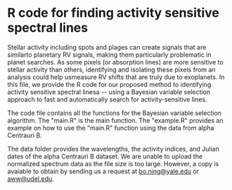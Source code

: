 # R code for finding activity sensitive spectral lines

Stellar activity including spots and plages can create signals that are similarto planetary RV signals, making them particularly problematic in planet searches. As some pixels (or absorption lines) are more sensitive to stellar activity than others, identifying and isolating these pixels from an analysis could help usmeasure RV shifts that are truly due to exoplanets. In this file, we provide the R code for our proposed method to identifying activity sensitive spectral linesa -- using a Bayesian variable selection approach to fast and automatically  search  for  activity-sensitive lines. 

The code file contains all the functions for the Bayesian variable selection algorithm. The "main.R" is the main function. The "example.R" provides an example on how to use the "main.R" function using the data from alpha Centrauri B. 

The data folder provides the wavelengths, the activity indices, and Julian dates of the alpha Centrauri B dataset. We are unable to upload the normalized spectrum data as the file size is too large. However, a copy is avaiable to obtain by sending us a request at bo.ning@yale.edu or aww@udel.edu.

